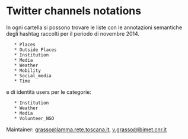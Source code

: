 # Twitter channels notations

In ogni cartella si possono trovare le liste con le annotazioni semantiche degli hashtag raccolti per il periodo di novembre 2014.


       * Places 
       * Outside Places 
       * Institution
       * Media
       * Weather 
       * Mobility 
       * Social_media
       * Time

e di identità users per le categorie:

       * Institution
       * Weather 
       * Media 
       * Volunteer_NGO





Maintainer: grasso@lamma.rete.toscana.it, v.grasso@ibimet.cnr.it

